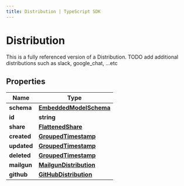 ```yaml
---
title: Distribution | TypeScript SDK
---
```



# Distribution

This is a fully referenced version of a Distribution. TODO add additional distributions such as slack, google_chat, ...etc

## Properties

Name | Type
------------ | -------------
**schema** | [**EmbeddedModelSchema**](EmbeddedModelSchema)
**id** | **string**
**share** | [**FlattenedShare**](FlattenedShare)
**created** | [**GroupedTimestamp**](GroupedTimestamp)
**updated** | [**GroupedTimestamp**](GroupedTimestamp)
**deleted** | [**GroupedTimestamp**](GroupedTimestamp)
**mailgun** | [**MailgunDistribution**](MailgunDistribution)
**github** | [**GitHubDistribution**](GitHubDistribution)


